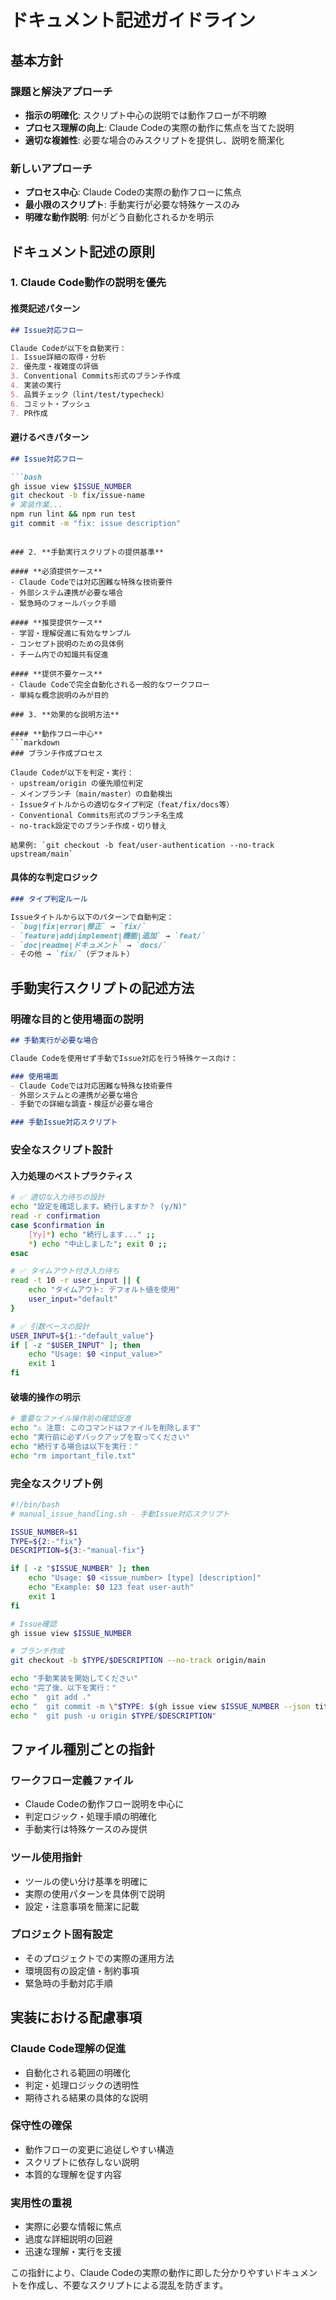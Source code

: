 # ドキュメント記述ガイドライン

## 基本方針

### 課題と解決アプローチ
- **指示の明確化**: スクリプト中心の説明では動作フローが不明瞭
- **プロセス理解の向上**: Claude Codeの実際の動作に焦点を当てた説明
- **適切な複雑性**: 必要な場合のみスクリプトを提供し、説明を簡潔化

### 新しいアプローチ
- **プロセス中心**: Claude Codeの実際の動作フローに焦点
- **最小限のスクリプト**: 手動実行が必要な特殊ケースのみ
- **明確な動作説明**: 何がどう自動化されるかを明示

## ドキュメント記述の原則

### 1. **Claude Code動作の説明を優先**

#### **推奨記述パターン**
```markdown
## Issue対応フロー

Claude Codeが以下を自動実行：
1. Issue詳細の取得・分析
2. 優先度・複雑度の評価
3. Conventional Commits形式のブランチ作成
4. 実装の実行
5. 品質チェック（lint/test/typecheck）
6. コミット・プッシュ
7. PR作成
```

#### **避けるべきパターン**
```markdown
## Issue対応フロー

```bash
gh issue view $ISSUE_NUMBER
git checkout -b fix/issue-name
# 実装作業...
npm run lint && npm run test
git commit -m "fix: issue description"
```
```

### 2. **手動実行スクリプトの提供基準**

#### **必須提供ケース**
- Claude Codeでは対応困難な特殊な技術要件
- 外部システム連携が必要な場合
- 緊急時のフォールバック手順

#### **推奨提供ケース**
- 学習・理解促進に有効なサンプル
- コンセプト説明のための具体例
- チーム内での知識共有促進

#### **提供不要ケース**
- Claude Codeで完全自動化される一般的なワークフロー
- 単純な概念説明のみが目的

### 3. **効果的な説明方法**

#### **動作フロー中心**
```markdown
### ブランチ作成プロセス

Claude Codeが以下を判定・実行：
- upstream/origin の優先順位判定
- メインブランチ（main/master）の自動検出
- Issueタイトルからの適切なタイプ判定（feat/fix/docs等）
- Conventional Commits形式のブランチ名生成
- no-track設定でのブランチ作成・切り替え

結果例: `git checkout -b feat/user-authentication --no-track upstream/main`
```

#### **具体的な判定ロジック**
```markdown
### タイプ判定ルール

Issueタイトルから以下のパターンで自動判定：
- `bug|fix|error|修正` → `fix/`
- `feature|add|implement|機能|追加` → `feat/`
- `doc|readme|ドキュメント` → `docs/`
- その他 → `fix/`（デフォルト）
```

## 手動実行スクリプトの記述方法

### **明確な目的と使用場面の説明**

```markdown
## 手動実行が必要な場合

Claude Codeを使用せず手動でIssue対応を行う特殊ケース向け：

### 使用場面
- Claude Codeでは対応困難な特殊な技術要件
- 外部システムとの連携が必要な場合
- 手動での詳細な調査・検証が必要な場合

### 手動Issue対応スクリプト
```

### **安全なスクリプト設計**

#### **入力処理のベストプラクティス**
```bash
# ✅ 適切な入力待ちの設計
echo "設定を確認します。続行しますか？ (y/N)"
read -r confirmation
case $confirmation in
    [Yy]*) echo "続行します..." ;;
    *) echo "中止しました"; exit 0 ;;
esac

# ✅ タイムアウト付き入力待ち
read -t 10 -r user_input || {
    echo "タイムアウト: デフォルト値を使用"
    user_input="default"
}

# ✅ 引数ベースの設計
USER_INPUT=${1:-"default_value"}
if [ -z "$USER_INPUT" ]; then
    echo "Usage: $0 <input_value>"
    exit 1
fi
```

#### **破壊的操作の明示**
```bash
# 重要なファイル操作前の確認促進
echo "⚠️ 注意: このコマンドはファイルを削除します"
echo "実行前に必ずバックアップを取ってください"
echo "続行する場合は以下を実行："
echo "rm important_file.txt"
```

### **完全なスクリプト例**
```bash
#!/bin/bash
# manual_issue_handling.sh - 手動Issue対応スクリプト

ISSUE_NUMBER=$1
TYPE=${2:-"fix"}
DESCRIPTION=${3:-"manual-fix"}

if [ -z "$ISSUE_NUMBER" ]; then
    echo "Usage: $0 <issue_number> [type] [description]"
    echo "Example: $0 123 feat user-auth"
    exit 1
fi

# Issue確認
gh issue view $ISSUE_NUMBER

# ブランチ作成
git checkout -b $TYPE/$DESCRIPTION --no-track origin/main

echo "手動実装を開始してください"
echo "完了後、以下を実行："
echo "  git add ."
echo "  git commit -m \"$TYPE: $(gh issue view $ISSUE_NUMBER --json title -q '.title')\""
echo "  git push -u origin $TYPE/$DESCRIPTION"
```

## ファイル種別ごとの指針

### **ワークフロー定義ファイル**
- Claude Codeの動作フロー説明を中心に
- 判定ロジック・処理手順の明確化
- 手動実行は特殊ケースのみ提供

### **ツール使用指針**
- ツールの使い分け基準を明確に
- 実際の使用パターンを具体例で説明
- 設定・注意事項を簡潔に記載

### **プロジェクト固有設定**
- そのプロジェクトでの実際の運用方法
- 環境固有の設定値・制約事項
- 緊急時の手動対応手順

## 実装における配慮事項

### **Claude Code理解の促進**
- 自動化される範囲の明確化
- 判定・処理ロジックの透明性
- 期待される結果の具体的な説明

### **保守性の確保**
- 動作フローの変更に追従しやすい構造
- スクリプトに依存しない説明
- 本質的な理解を促す内容

### **実用性の重視**
- 実際に必要な情報に焦点
- 過度な詳細説明の回避
- 迅速な理解・実行を支援

この指針により、Claude Codeの実際の動作に即した分かりやすいドキュメントを作成し、不要なスクリプトによる混乱を防ぎます。
